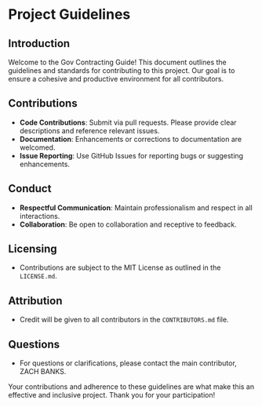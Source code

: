 # Project Guidelines

## Introduction
Welcome to the Gov Contracting Guide! This document outlines the guidelines and standards for contributing to this project. Our goal is to ensure a cohesive and productive environment for all contributors.

## Contributions
- **Code Contributions**: Submit via pull requests. Please provide clear descriptions and reference relevant issues.
- **Documentation**: Enhancements or corrections to documentation are welcomed.
- **Issue Reporting**: Use GitHub Issues for reporting bugs or suggesting enhancements.

## Conduct
- **Respectful Communication**: Maintain professionalism and respect in all interactions.
- **Collaboration**: Be open to collaboration and receptive to feedback.

## Licensing
- Contributions are subject to the MIT License as outlined in the `LICENSE.md`.

## Attribution
- Credit will be given to all contributors in the `CONTRIBUTORS.md` file.

## Questions
- For questions or clarifications, please contact the main contributor, ZACH BANKS.

Your contributions and adherence to these guidelines are what make this an effective and inclusive project. Thank you for your participation!

